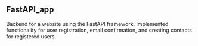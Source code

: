 ## FastAPI_app

Backend for a website using the FastAPI framework.
Implemented functionality for user registration, email confirmation, and creating contacts for registered users.

